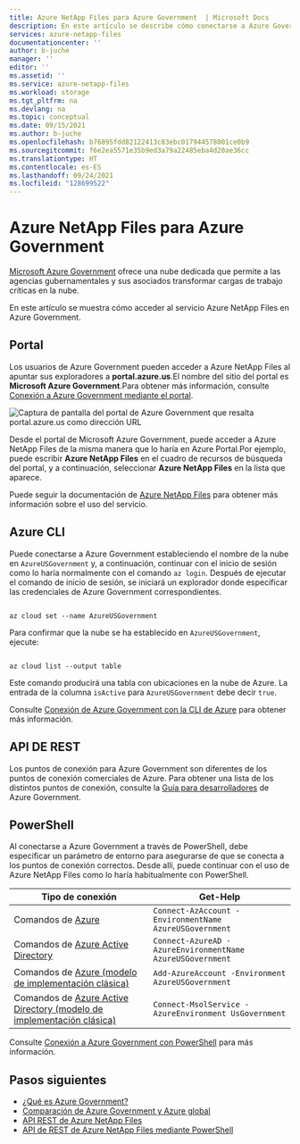 ```yaml
---
title: Azure NetApp Files para Azure Government  | Microsoft Docs
description: En este artículo se describe cómo conectarse a Azure Government US para usarlo con Azure NetApp Files
services: azure-netapp-files
documentationcenter: ''
author: b-juche
manager: ''
editor: ''
ms.assetid: ''
ms.service: azure-netapp-files
ms.workload: storage
ms.tgt_pltfrm: na
ms.devlang: na
ms.topic: conceptual
ms.date: 09/15/2021
ms.author: b-juche
ms.openlocfilehash: b76895fdd82122413c83ebc017944578001ce0b9
ms.sourcegitcommit: f6e2ea5571e35b9ed3a79a22485eba4d20ae36cc
ms.translationtype: HT
ms.contentlocale: es-ES
ms.lasthandoff: 09/24/2021
ms.locfileid: "128699522"
---
```

# <a name="azure-netapp-files-for-azure-government"></a>Azure NetApp Files para Azure Government 

[Microsoft Azure Government](../azure-government/documentation-government-welcome.md) ofrece una nube dedicada que permite a las agencias gubernamentales y sus asociados transformar cargas de trabajo críticas en la nube.  

En este artículo se muestra cómo acceder al servicio Azure NetApp Files en Azure Government. 

## <a name="portal"></a>Portal 

Los usuarios de Azure Government pueden acceder a Azure NetApp Files al apuntar sus exploradores a **portal.azure.us**.El nombre del sitio del portal es **Microsoft Azure Government**.Para obtener más información, consulte [Conexión a Azure Government mediante el portal](../azure-government/documentation-government-get-started-connect-with-portal.md).   

![Captura de pantalla del portal de Azure Government que resalta portal.azure.us como dirección URL](../media/azure-netapp-files/azure-government.jpg)

Desde el portal de Microsoft Azure Government, puede acceder a Azure NetApp Files de la misma manera que lo haría en Azure Portal.Por ejemplo, puede escribir **Azure NetApp Files** en el cuadro de recursos de búsqueda del portal, y a continuación, seleccionar **Azure NetApp Files** en la lista que aparece.  

Puede seguir la documentación de [Azure NetApp Files](/azure/azure-netapp-files/) para obtener más información sobre el uso del servicio.

## <a name="azure-cli"></a>Azure CLI 

Puede conectarse a Azure Government estableciendo el nombre de la nube en `AzureUSGovernment` y, a continuación, continuar con el inicio de sesión como lo haría normalmente con el comando `az login`. Después de ejecutar el comando de inicio de sesión, se iniciará un explorador donde especificar las credenciales de Azure Government correspondientes.  

```azurecli 

az cloud set --name AzureUSGovernment 

``` 

Para confirmar que la nube se ha establecido en `AzureUSGovernment`, ejecute: 

```azurecli 

az cloud list --output table 

``` 

Este comando producirá una tabla con ubicaciones en la nube de Azure. La entrada de la columna `isActive` para `AzureUSGovernment` debe decir `true`.  

Consulte [Conexión de Azure Government con la CLI de Azure](../azure-government/documentation-government-get-started-connect-with-cli.md) para obtener más información.

## <a name="rest-api"></a>API DE REST

Los puntos de conexión para Azure Government son diferentes de los puntos de conexión comerciales de Azure. Para obtener una lista de los distintos puntos de conexión, consulte la [Guía para desarrolladores](../azure-government/compare-azure-government-global-azure.md#guidance-for-developers) de Azure Government.

## <a name="powershell"></a>PowerShell

Al conectarse a Azure Government a través de PowerShell, debe especificar un parámetro de entorno para asegurarse de que se conecta a los puntos de conexión correctos. Desde allí, puede continuar con el uso de Azure NetApp Files como lo haría habitualmente con PowerShell. 

| Tipo de conexión | Get-Help | 
| --- | --- | 
| Comandos de [Azure](/powershell/module/az.accounts/Connect-AzAccount) |`Connect-AzAccount -EnvironmentName AzureUSGovernment` | 
| Comandos de [Azure Active Directory](/powershell/module/azuread/connect-azuread) |`Connect-AzureAD -AzureEnvironmentName AzureUSGovernment` | 
| Comandos de [Azure (modelo de implementación clásica)](/powershell/module/servicemanagement/azure.service/add-azureaccount) |`Add-AzureAccount -Environment AzureUSGovernment` | 
| Comandos de [Azure Active Directory (modelo de implementación clásica)](/previous-versions/azure/jj151815(v=azure.100)) |`Connect-MsolService -AzureEnvironment UsGovernment` | 

Consulte [Conexión a Azure Government con PowerShell](../azure-government/documentation-government-get-started-connect-with-ps.md) para más información.

## <a name="next-steps"></a>Pasos siguientes
* [¿Qué es Azure Government?](../azure-government/documentation-government-welcome.md)
* [Comparación de Azure Government y Azure global](../azure-government/compare-azure-government-global-azure.md)
* [API REST de Azure NetApp Files](azure-netapp-files-develop-with-rest-api.md)
* [API de REST de Azure NetApp Files mediante PowerShell](develop-rest-api-powershell.md)
